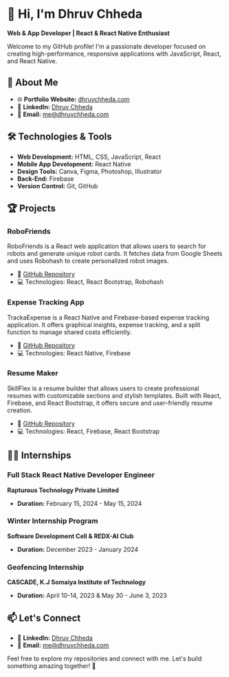 # 👋 Hi, I'm Dhruv Chheda

**Web & App Developer | React & React Native Enthusiast**

Welcome to my GitHub profile! I'm a passionate developer focused on creating high-performance, responsive applications with JavaScript, React, and React Native.

## 🚀 About Me

- 🌐 **Portfolio Website:** [dhruvchheda.com](https://www.dhruvchheda.com/)
- 💼 **LinkedIn:** [Dhruv Chheda](https://www.linkedin.com/in/dhruv-chheda/)
- 📧 **Email:** [me@dhruvchheda.com](mailto:me@dhruvchheda.com)

## 🛠️ Technologies & Tools

- **Web Development:** HTML, CSS, JavaScript, React
- **Mobile App Development:** React Native
- **Design Tools:** Canva, Figma, Photoshop, Illustrator
- **Back-End:** Firebase
- **Version Control:** Git, GitHub

## 🏆 Projects

### RoboFriends
RoboFriends is a React web application that allows users to search for robots and generate unique robot cards. It fetches data from Google Sheets and uses Robohash to create personalized robot images.
- 🔗 [GitHub Repository](https://github.com/chhedadhruv/Robofriends)
- 💻 Technologies: React, React Bootstrap, Robohash

### Expense Tracking App
TrackaExpense is a React Native and Firebase-based expense tracking application. It offers graphical insights, expense tracking, and a split function to manage shared costs efficiently.
- 🔗 [GitHub Repository](https://github.com/chhedadhruv/TrackaExpense)
- 💻 Technologies: React Native, Firebase

### Resume Maker
SkillFlex is a resume builder that allows users to create professional resumes with customizable sections and stylish templates. Built with React, Firebase, and React Bootstrap, it offers secure and user-friendly resume creation.
- 🔗 [GitHub Repository](https://github.com/chhedadhruv/Resume-Maker)
- 💻 Technologies: React, Firebase, React Bootstrap

## 🧑‍💼 Internships

### Full Stack React Native Developer Engineer
**Rapturous Technology Private Limited**
- **Duration:** February 15, 2024 - May 15, 2024

### Winter Internship Program
**Software Development Cell & REDX-AI Club**
- **Duration:** December 2023 - January 2024

### Geofencing Internship
**CASCADE, K.J Somaiya Institute of Technology**
- **Duration:** April 10-14, 2023 & May 30 - June 3, 2023

## 📫 Let's Connect

- 💼 **LinkedIn:** [Dhruv Chheda](https://www.linkedin.com/in/dhruv-chheda/)
- 📧 **Email:** [me@dhruvchheda.com](mailto:me@dhruvchheda.com)

Feel free to explore my repositories and connect with me. Let's build something amazing together! 🚀
